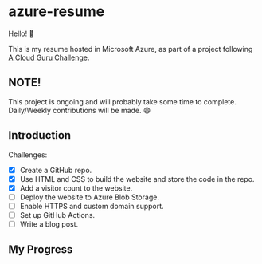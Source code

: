 # azure-resume

Hello! :wave:

This is my resume hosted in Microsoft Azure, as part of a project following [<u>A Cloud Guru Challenge](https://cloudresumechallenge.dev/docs/the-challenge/azure/)</u>.

## NOTE!
This project is ongoing and will probably take some time to complete. Daily/Weekly contributions will be made. 😄

## Introduction


Challenges:

- [x] Create a GitHub repo.
- [x] Use HTML and CSS to build the website and store the code in the repo.
- [x] Add a visitor count to the website.
- [ ] Deploy the website to Azure Blob Storage.
- [ ] Enable HTTPS and custom domain support.
- [ ] Set up GitHub Actions.
- [ ] Write a blog post.

## My Progress
